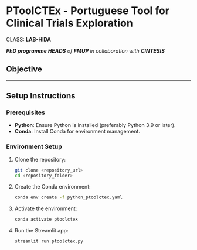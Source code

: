 # **PToolCTEx - Portuguese Tool for Clinical Trials Exploration**
CLASS: **LAB-HIDA**

***PhD programme HEADS** of **FMUP** in collaboration with **CINTESIS***
## **Objective**

-----------------------

## **Setup Instructions**

### **Prerequisites**
- **Python**: Ensure Python is installed (preferably Python 3.9 or later).
- **Conda**: Install Conda for environment management.

### **Environment Setup**
1. Clone the repository:
   ```bash
   git clone <repository_url>
   cd <repository_folder>
   ```
2. Create the Conda environment:
   ```bash
   conda env create -f python_ptoolctex.yaml
   ```
3. Activate the environment:
   ```bash
   conda activate ptoolctex
   ```
4. Run the Streamlit app:
   ```bash
   streamlit run ptoolctex.py
   ```
